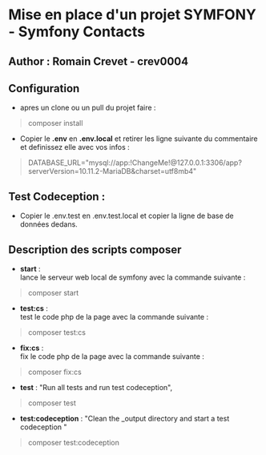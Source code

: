 # Mise en place d'un projet SYMFONY - Symfony Contacts
## Author : Romain Crevet - crev0004
## Configuration
- apres un clone ou un pull du projet faire :
>composer install

- Copier le **.env** en **.env.local** et retirer les ligne suivante du commentaire et definissez elle avec vos infos : 

>DATABASE_URL="mysql://app:!ChangeMe!@127.0.0.1:3306/app?serverVersion=10.11.2-MariaDB&charset=utf8mb4"  
  
## Test Codeception : 

  
- Copier le .env.test en .env.test.local et copier la ligne de base de données dedans.

## Description des scripts composer 

- **start** :  
lance le serveur web local de symfony avec la commande suivante :
>composer start 
  
- **test:cs** :  
test le code php de la page avec la commande suivante :
> composer test:cs
  
- **fix:cs** :  
fix le code php de la page avec la commande suivante :  
> composer fix:cs  
  
- **test** : "Run all tests and run test codeception",  
  
>composer test  
  

-   **test:codeception** : 
"Clean the _output directory and start a test codeception "  
  
>composer test:codeception